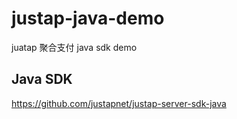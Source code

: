 # justap-java-demo
juatap 聚合支付 java sdk demo

## Java SDK

https://github.com/justapnet/justap-server-sdk-java
